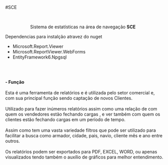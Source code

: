 #SCE

<p>&nbsp;</p>
<p style="text-align: center;">Sistema de estat&iacute;sticas na &aacute;rea de navega&ccedil;&atilde;o&nbsp;<strong>SCE</strong>&nbsp; &nbsp;</p>
<p>Dependencias para instal&ccedil;&atilde;o atravez do nuget</p>
<ul>
<li>Microsoft.Report.Viewer</li>
<li>Microsoft.ReportViewer.WebForms</li>
<li>EntityFramework6.Npgsql</li>
</ul>
<p>&nbsp;</p>
<p>&nbsp;<br /><strong>- Fun&ccedil;&atilde;o<br /></strong><br />Esta &eacute; uma ferramenta de relat&oacute;rios e &eacute; utilizada pelo setor comercial e, com sua principal fun&ccedil;&atilde;o sendo capta&ccedil;&atilde;o de novos Clientes.<br /><br />Utilizado para fazer in&uacute;meros relat&oacute;rios assim como uma rela&ccedil;&atilde;o de com quem os vendedores est&atilde;o fechando cargas , e ver tamb&eacute;m com quem os clientes est&atilde;o fechando cargas em um per&iacute;odo de tempo.<br /><br />Assim como tem uma vasta variedade filtros que pode ser utilizado para facilitar a busca como armador, cidade, pais, navio, cliente m&ecirc;s e ano entre outros.<br /><br />Os relat&oacute;rios podem ser exportados para PDF, EXCEL, WORD, ou apenas visualizados tendo tamb&eacute;m o aux&iacute;lio de gr&aacute;ficos para melhor entendimento.</p>
<p>&nbsp;</p>
